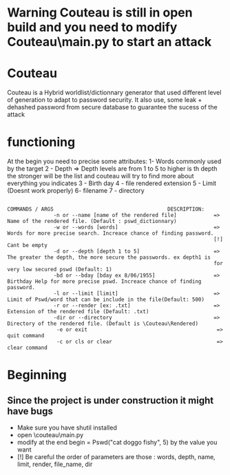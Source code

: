 # Warning Couteau is still in open build and you need to modify Couteau\main.py to start an attack
# Couteau
Couteau is a Hybrid worldlist/dictionnary generator that used different level of generation to adapt to password security.
It also use, some leak + dehashed password  from secure database to guarantee the sucess of the attack

# functioning
At the begin you need to precise some attributes: 1- Words commonly used by the target
                                                  2 - Depth => Depth levels are from 1 to 5
                                                  to higher is th depth the stronger will be the list and couteau will try to find more about everything you indicates
                                                  3 - Birth day
                                                  4 - file rendered extension
                                                  5 - Limit (Doesnt work properly)
                                                  6- filename
                                                  7 - directory
```                                                  
                                                  
COMMANDS / ARGS                                     DESCRIPTION:
               -n or --name [name of the rendered file]            => Name of the rendered file. (Default : pswd_dictionnary)
               -w or --words [words]                               => Words for more precise search. Increace chance of finding password.
                                                                   [!] Cant be empty
               -d or --depth [depth 1 to 5]                        => The greater the depth, the more secure the passwords. ex depth1 is
                                                                   for very low secured pswd (Default: 1)
               -bd or --bday [bday ex 8/06/1955]                   => Birthday Help for more precise pswd. Increace chance of finding password.
               -l or --limit [limit]                               => Limit of Pswd/word that can be include in the file(Default: 500)   
               -r or --render [ex: .txt]                           => Extension of the rendered file (Default: .txt)
               -dir or --directory                                 => Directory of the rendered file. (Default is \Couteau\Rendered)
                -e or exit                                          => quit command
                -c or cls or clear                                  => clear command   
```
# Beginning
## Since the project is under construction it might have bugs
- Make sure you have shutil installed
- open \couteau\main.py
- modify at the end begin = Pswd("cat doggo fishy", 5) by the value you want
- [!] Be careful the order of parameters are those : words, depth, name, limit, render, file_name, dir

